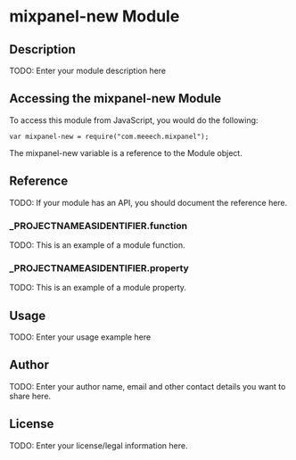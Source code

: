 # mixpanel-new Module

## Description

TODO: Enter your module description here

## Accessing the mixpanel-new Module

To access this module from JavaScript, you would do the following:

	var mixpanel-new = require("com.meeech.mixpanel");

The mixpanel-new variable is a reference to the Module object.	

## Reference

TODO: If your module has an API, you should document
the reference here.

### ___PROJECTNAMEASIDENTIFIER__.function

TODO: This is an example of a module function.

### ___PROJECTNAMEASIDENTIFIER__.property

TODO: This is an example of a module property.

## Usage

TODO: Enter your usage example here

## Author

TODO: Enter your author name, email and other contact
details you want to share here. 

## License

TODO: Enter your license/legal information here.
